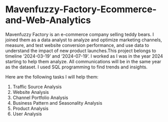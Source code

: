 # Mavenfuzzy-Factory-Ecommerce-and-Web-Analytics
Mavenfuzzy Factory is an e-commerce company selling teddy bears. I joined them as a data analyst to analyze and optimize marketing channels, measure, and test website conversion performance, and use data to understand the impact of new product launches.This project belongs to timeline ‘2024-03-19’ and ‘2024-07-19’. I worked as I was in the year 2024 starting to help them analyze. All communications will be in the same year as the dataset. I used SQL programming to find trends and insights.

Here are the following tasks I will help them:
1. Traffic Source Analysis
2. Website Analysis
3. Channel Portfolio Analysis
4. Business Pattern and Seasonality Analysis
5. Product Analysis
6. User Analysis
